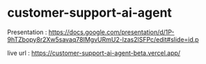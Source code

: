# customer-support-ai-agent

Presentation : https://docs.google.com/presentation/d/1P-9hTZbopy8r2Xw5savaq78IMgvURmU2-lzas2lSFPc/edit#slide=id.p

live url : https://customer-support-ai-agent-beta.vercel.app/
